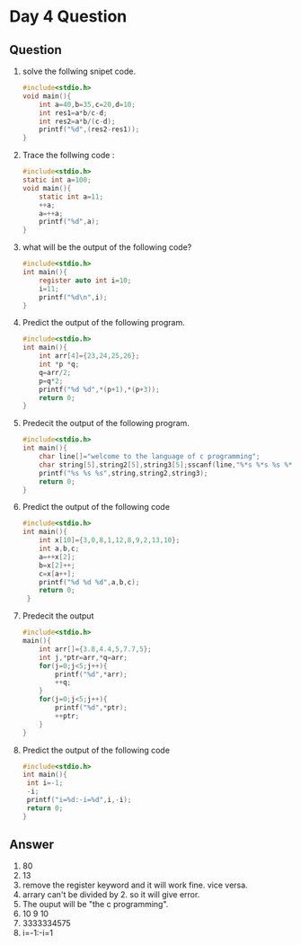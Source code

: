 # Day 4 Question

## Question

1. solve the follwing snipet code.
   ```c
   #include<stdio.h>
   void main(){
       int a=40,b=35,c=20,d=10;
       int res1=a*b/c-d;
       int res2=a*b/(c-d);
       printf("%d",(res2-res1));
   }
   ```
1. Trace the follwing code :
   ```c
   #include<stdio.h>
   static int a=100;
   void main(){
       static int a=11;
       ++a;
       a=++a;
       printf("%d",a);
   }
   ```
1. what will be the output of the following code?
   ```c
   #include<stdio.h>
   int main(){
       register auto int i=10;
       i=11;
       printf("%d\n",i);
   }
   ```
1. Predict the output of the following program.
   ```c
   #include<stdio.h>
   int main(){
       int arr[4]={23,24,25,26};
       int *p *q;
       q=arr/2;
       p=q*2;
       printf("%d %d",*(p+1),*(p+3));
       return 0;
   }
   ```
1. Predecit the output of the following program.
   ```c
   #include<stdio.h>
   int main(){
       char line[]="welcome to the language of c programming";
       char string[5],string2[5],string3[5];sscanf(line,"%*s %*s %s %*s %*s %s %s",string,string2,string3);
       printf("%s %s %s",string,string2,string3);
       return 0;
   }
   ```
1. Predict the output of the following code
   ```c
   #include<stdio.h>
   int main(){
       int x[10]={3,0,8,1,12,8,9,2,13,10};
       int a,b,c;
       a=++x[2];
       b=x[2]++;
       c=x[a++];
       printf("%d %d %d",a,b,c);
       return 0;
    }
   ```
1. Predecit the output
   ```c
   #include<stdio.h>
   main(){
       int arr[]={3.8,4.4,5,7.7,5};
       int j,*ptr=arr,*q=arr;
       for(j=0;j<5;j++){
           printf("%d",*arr);
           ++q;
       }
       for(j=0;j<5;j++){
           printf("%d",*ptr);
           ++ptr;
       }
   }
   ```
1. Predict the output of the following code
   ```c
   #include<stdio.h>
   int main(){
    int i=-1;
    -i;
    printf("i=%d:-i=%d",i,-i);
    return 0;
   }
   ```

## Answer

1. 80
1. 13
1. remove the register keyword and it will work fine. vice versa.
1. arrary can't be divided by 2. so it will give error.
1. The ouput will be "the c programming".
1. 10 9 10
1. 3333334575
1. i=-1:-i=1
